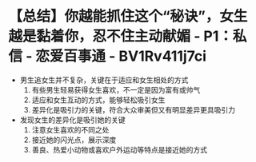 # 【总结】你越能抓住这个“秘诀”，女生越是黏着你，忍不住主动献媚 - P1：私信 - 恋爱百事通 - BV1Rv411j7ci

-   男生追女生并不复杂，关键在于适应和女生相处的方式
    1.  有些男生轻易获得女生喜欢，不一定是因为富有或帅气
    2.  适应和女生互动的方式，能够轻松吸引女生
    3.  差异化是吸引力的关键，符合大众审美但又有明显差异更具吸引力
-   发现女生的差异化是吸引她的关键
    1.  注意女生喜欢的不同之处
    2.  接近她的闪光点，展示深度
    3.  善良、热爱小动物或喜欢户外运动等特点是接近她的方式